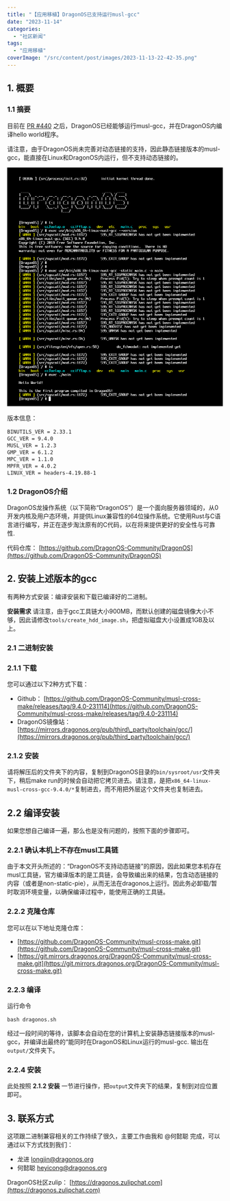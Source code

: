 ```yaml
---
title: "【应用移植】DragonOS已支持运行musl-gcc"
date: "2023-11-14"
categories: 
  - "社区新闻"
tags: 
  - "应用移植"
coverImage: "/src/content/post/images/2023-11-13-22-42-35.png"
---
```


## 1\. 概要

### 1.1 摘要

目前在 [PR #440](https://github.com/DragonOS-Community/DragonOS/pull/440) 之后，DragonOS已经能够运行musl-gcc，并在DragonOS内编译hello world程序。

请注意，由于DragonOS尚未完善对动态链接的支持，因此静态链接版本的musl-gcc，能直接在Linux和DragonOS内运行，但不支持动态链接的。

![2023-11-13-22-42-35.png](images/2023-11-13-22-42-35.png)

版本信息：

```text
BINUTILS_VER = 2.33.1
GCC_VER = 9.4.0
MUSL_VER = 1.2.3
GMP_VER = 6.1.2
MPC_VER = 1.1.0
MPFR_VER = 4.0.2
LINUX_VER = headers-4.19.88-1

```

### 1.2 DragonOS介绍

DragonOS龙操作系统（以下简称“DragonOS”）是一个面向服务器领域的，从0开发内核及用户态环境，并提供Linux兼容性的64位操作系统。它使用Rust与C语言进行编写，并正在逐步淘汰原有的C代码，以在将来提供更好的安全性与可靠性.

代码仓库： [https://github.com/DragonOS-Community/DragonOS](https://github.com/DragonOS-Community/DragonOS)

## 2\. 安装上述版本的gcc

有两种方式安装：编译安装和下载已编译好的二进制。

**安装需求** 请注意，由于gcc工具链大小900MB，而默认创建的磁盘镜像大小不够，因此请修改`tools/create_hdd_image.sh`，把虚拟磁盘大小设置成1GB及以上。

### 2.1 二进制安装

### 2.1.1 下载

您可以通过以下2种方式下载：

- Github： [https://github.com/DragonOS-Community/musl-cross-make/releases/tag/9.4.0-231114](https://github.com/DragonOS-Community/musl-cross-make/releases/tag/9.4.0-231114)
- DragonOS镜像站：[https://mirrors.dragonos.org/pub/third\_party/toolchain/gcc/](https://mirrors.dragonos.org/pub/third_party/toolchain/gcc/)

### 2.1.2 安装

请将解压后的文件夹下的内容，复制到DragonOS目录的`bin/sysroot/usr`文件夹下，稍后make run的时候会自动把它拷贝进去。请注意，是把`x86_64-linux-musl-cross-gcc-9.4.0/*`复制进去，而不用把外层这个文件夹也复制进去。

## 2.2 编译安装

如果您想自己编译一遍，那么也是没有问题的，按照下面的步骤即可。

### 2.2.1 确认本机上不存在musl工具链

由于本文开头所述的：“DragonOS不支持动态链接”的原因，因此如果您本机存在musl工具链，官方编译版本的是工具链，会导致编出来的结果，包含动态链接的内容（或者是non-static-pie），从而无法在dragonos上运行。因此务必卸载/暂时取消环境变量，以确保编译过程中，能使用正确的工具链。

### 2.2.2 克隆仓库

您可以在以下地址克隆仓库：

- [https://github.com/DragonOS-Community/musl-cross-make.git](https://github.com/DragonOS-Community/musl-cross-make.git)
- [https://git.mirrors.dragonos.org/DragonOS-Community/musl-cross-make.git](https://git.mirrors.dragonos.org/DragonOS-Community/musl-cross-make.git)

### 2.2.3 编译

运行命令

```shell
bash dragonos.sh
```

经过一段时间的等待，该脚本会自动在您的计算机上安装静态链接版本的musl-gcc，并编译出最终的“能同时在DragonOS和Linux运行的musl-gcc. 输出在`output/`文件夹下。

### 2.2.4 安装

此处按照 **2.1.2 安装** 一节进行操作，把`output`文件夹下的结果，复制到对应位置即可。

## 3\. 联系方式

这项跟二进制兼容相关的工作持续了很久，主要工作由我和 @何懿聪 完成，可以通过以下方式找到我们：

- 龙进 longjin@dragonos.org
- 何懿聪 heyicong@dragonos.org

DragonOS社区zulip： [https://dragonos.zulipchat.com](https://dragonos.zulipchat.com)
